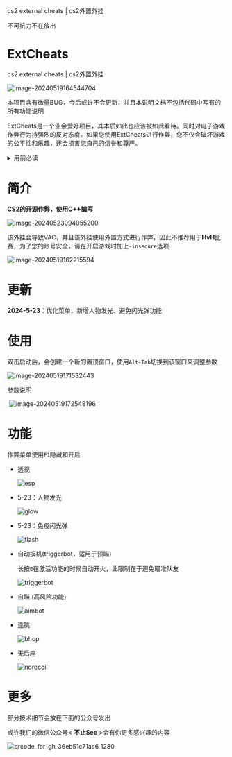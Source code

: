 cs2 external cheats | cs2外置外挂

不可抗力不在放出

# ExtCheats

cs2 external cheats | cs2外置外挂

![image-20240519164544704](./README.assets/image-20240519164544704.png)

本项目含有微量BUG，今后或许不会更新，并且本说明文档不包括代码中写有的所有功能说明

ExtCheats是一个业余爱好项目，其本质如此也应该被如此看待。同时对电子游戏作弊行为持强烈的反对态度。如果您使用ExtCheats进行作弊，您不仅会破坏游戏的公平性和乐趣，还会损害您自己的信誉和尊严。

<details> 
<summary>用前必读</summary> 

- 个人建议：类似于CS这种高度竞技化的游戏，没有必要过于认真对待，因为总有人比您训练的更长时间，一天中的时间是有限的，我希望您能将时间花在更有利于身心健康的事情上。简单的来说就是打不过就直接放弃，去玩其他的游戏或者做其他的事。
- 电子游戏中的作弊可能反映了您内心的不安和不满。您可能觉得自己在游戏中不够优秀，或者受到了其他玩家的嘲笑和排斥。您可能希望通过作弊来提高您的游戏水平和社交地位，或者给自己带来一些快乐和成就感。然而，这些都是表面的和短暂的，不能真正解决您的问题。
- 作弊会让您失去游戏的挑战和乐趣，也会让您失去其他玩家的尊重和信任。作弊会让您陷入一种虚假的自我认知，让您忽视了您真正的优点和潜力。作弊会让您错过了通过努力和学习来提升自己的机会和过程。
- 如果您想摆脱作弊的诱惑和后果，您需要正视您的心理状态和动机，并寻求专业的帮助和支持。与一位心理咨询师或辅导员沟通，可以帮助您找到更健康和有效的应对方式，也可以帮助您建立更积极和自信的自我形象。您也可以参与一些有益的活动和社交，例如加入一些游戏社区或俱乐部，结交一些志同道合的朋友，或者尝试一些新的游戏或兴趣。
- 我希望您能够认识到作弊的危害和无意义，也希望您能够享受游戏的真正乐趣和价值。
</details>

# 简介

**CS2的开源作弊，使用C++编写**

![image-20240523094055200](./README.assets/image-20240523094055200.png)

该外挂会导致VAC，并且该外挂使用外置方式进行作弊，因此不推荐用于**HvH**比赛，为了您的账号安全，请在开启游戏时加上`-insecure`选项

![image-20240519162215594](./README.assets/image-20240519162215594.png)

# 更新

**2024-5-23**：优化菜单，新增人物发光、避免闪光弹功能

# 使用

双击启动后，会创建一个新的置顶窗口，使用`Alt+Tab`切换到该窗口来调整参数

![image-20240519171532443](./README.assets/image-20240519171532443.png)

参数说明

​	![image-20240519172548196](./README.assets/image-20240519172548196.png)

# 功能

作弊菜单使用`F1`隐藏和开启

- 透视

  ![esp](./README.assets/esp.gif)

- 5-23：人物发光

  ![glow](./README.assets/glow.gif)

- 5-23：免疫闪光弹

  ![flash](./README.assets/flash.gif)

- 自动扳机(triggerbot，适用于预瞄)

  长按`E`在激活功能的时候自动开火，此限制在于避免瞄准队友

  ![triggerbot](./README.assets/triggerbot.gif)

- 自瞄 (高风险功能)

  ![aimbot](./README.assets/aimbot.gif)

- 连跳

  ![bhop](./README.assets/bhop.gif)

- 无后座

  ![norecoil](./README.assets/norecoil.gif)

# 更多

部分技术细节会放在下面的公众号发出

或许我们的微信公众号< **不止Sec** >会有你更多感兴趣的内容

![qrcode_for_gh_36eb51c71ac6_1280](./README.assets/qrcode_for_gh_36eb51c71ac6_1280.jpg)




